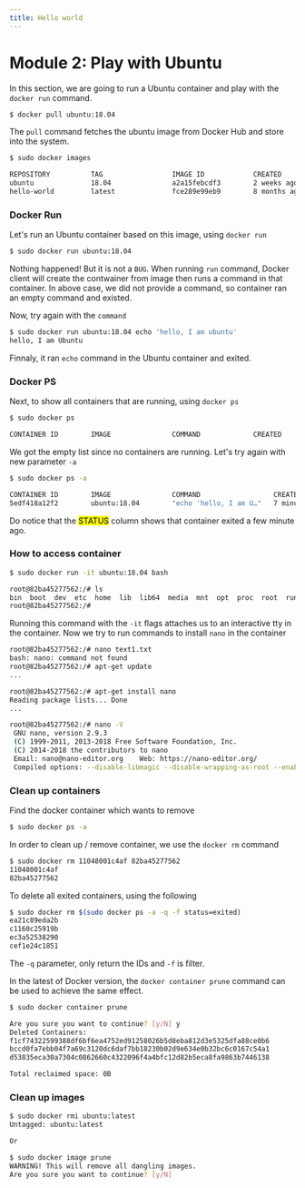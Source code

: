 ```yaml
---
title: Hello world
---
```


# Module 2: Play with Ubuntu

In this section, we are going to run a Ubuntu container and play with the `docker run` command.

```bash
$ docker pull ubuntu:18.04
```

The `pull` command fetches the ubuntu image from Docker Hub and store into the system.

```bash
$ sudo docker images

REPOSITORY          TAG                 IMAGE ID            CREATED             SIZE
ubuntu              18.04               a2a15febcdf3        2 weeks ago         64.2MB
hello-world         latest              fce289e99eb9        8 months ago        1.84kB
```

### Docker Run

Let's run an Ubuntu container based on this image, using `docker run`

```bash
$ sudo docker run ubuntu:18.04
```

Nothing happened! But it is not a `BUG`. When running `run` command, Docker client will create the contwainer from image then runs a command in that container. In above case, we did not provide a command, so container ran an empty command and existed.

Now, try again with the `command`

```bash
$ sudo docker run ubuntu:18.04 echo 'hello, I am ubuntu'
hello, I am Ubuntu
```

Finnaly, it ran `echo` command in the Ubuntu container and exited.

### Docker PS

Next, to show all containers that are running, using `docker ps`

```bash
$ sudo docker ps

CONTAINER ID        IMAGE               COMMAND             CREATED             STATUS              PORTS               NAMES
```

We got the empty list since no containers are running. Let's try again with new parameter `-a`

```bash
$ sudo docker ps -a

CONTAINER ID        IMAGE               COMMAND                  CREATED             STATUS                     PORTS               NAMES
5edf418a12f2        ubuntu:18.04        "echo 'hello, I am U…"   7 minutes ago       Exited (0) 6 minutes ago                       clever_hertz
```

Do notice that the <mark>STATUS</mark> column shows that container exited a few minute ago.

### How to access container

```bash
$ sudo docker run -it ubuntu:18.04 bash

root@82ba45277562:/# ls
bin  boot  dev  etc  home  lib  lib64  media  mnt  opt  proc  root  run  sbin  srv  sys  tmp  usr  var
root@82ba45277562:/#
```

Running this command with the `-it` flags attaches us to an interactive tty in the container. Now we try to run commands to install `nano` in the container

```bash
root@82ba45277562:/# nano text1.txt
bash: nano: command not found
root@82ba45277562:/# apt-get update
...

root@82ba45277562:/# apt-get install nano
Reading package lists... Done
...

root@82ba45277562:/# nano -V
 GNU nano, version 2.9.3
 (C) 1999-2011, 2013-2018 Free Software Foundation, Inc.
 (C) 2014-2018 the contributors to nano
 Email: nano@nano-editor.org	Web: https://nano-editor.org/
 Compiled options: --disable-libmagic --disable-wrapping-as-root --enable-utf8
```

### Clean up containers

Find the docker container which wants to remove

```bash
$ sudo docker ps -a
```

In order to clean up / remove container, we use the `docker rm` command

```bash
$ sudo docker rm 11048001c4af 82ba45277562
11048001c4af
82ba45277562
```

To delete all exited containers, using the following

```bash
$ sudo docker rm $(sudo docker ps -a -q -f status=exited)
ea21c89eda2b
c1160c25919b
ec3a52538290
cef1e24c1851
```

The `-q` parameter, only return the IDs and `-f` is filter.

In the latest of Docker version, the `docker container prune` command can be used to achieve the same effect.

```bash
$ sudo docker container prune

Are you sure you want to continue? [y/N] y
Deleted Containers:
f1cf74322599388df6bf6ea4752ed91258026b5d8eba812d3e5325dfa88ce0b6
bccd0fa7ebb04f7a69c3120dc6daf7bb18230b02d9e634e0b32bc6c0167c54a1
d53835eca30a7304c0862660c4322096f4a4bfc12d82b5eca8fa9863b7446138

Total reclaimed space: 0B
```

### Clean up images

```bash
$ sudo docker rmi ubuntu:latest
Untagged: ubuntu:latest

Or

$ sudo docker image prune
WARNING! This will remove all dangling images.
Are you sure you want to continue? [y/N]
```
